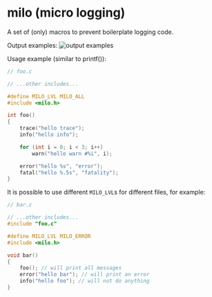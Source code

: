 # milo (micro logging)
A set of (only) macros to prevent boilerplate logging code.

Output examples:
![output examples](https://github.com/DaniilAlpha/milo/example.png?raw=true)

Usage example (similar to printf()):
```c
// foo.c

// ...other includes...

#define MILO_LVL MILO_ALL
#include <milo.h>

int foo()
{
    trace("hello trace");
    info("hello info");

    for (int i = 0; i < 3; i++)
        warn("hello warn #%i", i);

    error("hello %s", "error");
    fatal("hello %.5s", "fatality");
}
```

It is possible to use different `MILO_LVL`s for different files, for example:
```c
// bar.c

// ...other includes...
#include "foo.c"

#define MILO_LVL MILO_ERROR
#include <milo.h>

void bar()
{
    foo(); // will print all messages
    error("hello bar"); // will print an error
    info("hello foo"); // will not do anything
}
```
